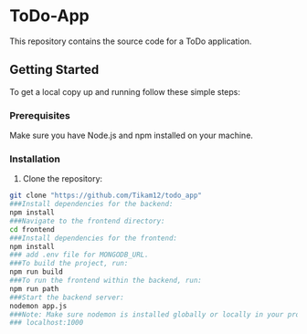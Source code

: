 # ToDo-App

This repository contains the source code for a ToDo application.

## Getting Started

To get a local copy up and running follow these simple steps:

### Prerequisites

Make sure you have Node.js and npm installed on your machine.

### Installation

1. Clone the repository:

```bash
git clone "https://github.com/Tikam12/todo_app"
###Install dependencies for the backend:
npm install
###Navigate to the frontend directory:
cd frontend
###Install dependencies for the frontend:
npm install
### add .env file for MONGODB_URL.
###To build the project, run:
npm run build
###To run the frontend within the backend, run:
npm run path
###Start the backend server:
nodemon app.js
###Note: Make sure nodemon is installed globally or locally in your project.
### localhost:1000